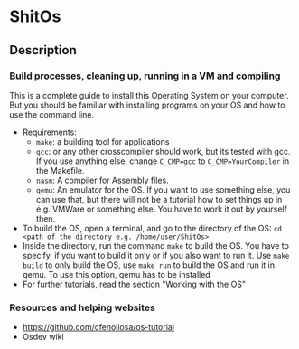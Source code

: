 # ShitOs
## Description

### Build processes, cleaning up, running in a VM and compiling
This is a complete guide to install this Operating System on your computer. But you should be familiar with installing
programs on your OS and how to use the command line.
- Requirements:
    - `make`: a building tool for applications
    - `gcc`: or any other crosscompiler should work, but its tested with gcc. 
    If you use anything else, change `C_CMP=gcc` to `C_CMP=YourCompiler` in the Makefile.
    - `nasm`: A compiler for Assembly files.
    - `qemu`: An emulator for the OS. If you want to use something else, you can use that, but there will not be a tutorial how
    to set things up in e.g. VMWare or something else. You have to work it out by yourself then.
- To build the OS, open a terminal, and go to the directory of the OS: `cd <path of the directory e.g. /home/user/ShitOs>`
- Inside the directory, run the command `make` to build the OS. You have to specify, if you want to build it only or if you also want
to run it. Use `make build` to only build the OS, use `make run` to build the OS and run it in qemu. To use this option, qemu has to be installed
- For further tutorials, read the section "Working with the OS"

### Resources and helping websites
- https://github.com/cfenollosa/os-tutorial
- Osdev wiki
